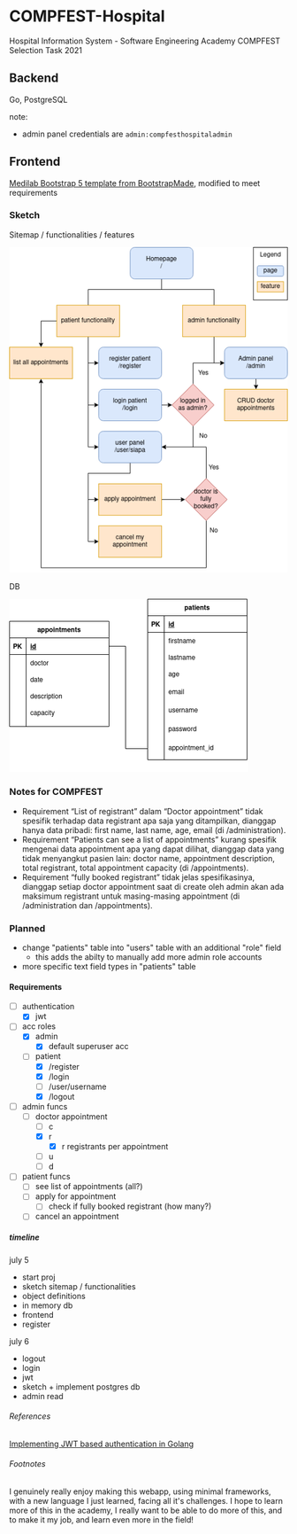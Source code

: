 # COMPFEST-Hospital
Hospital Information System - Software Engineering Academy COMPFEST Selection Task 2021

## Backend

Go, PostgreSQL

note:
- admin panel credentials are `admin:compfesthospitaladmin`

## Frontend

[Medilab Bootstrap 5 template from BootstrapMade](https://bootstrapmade.com/medilab-free-medical-bootstrap-theme/download/), modified to meet requirements

### Sketch

Sitemap / functionalities / features

![](sketch/sketch.png)

DB

![](sketch/db.png)

### Notes for COMPFEST

- Requirement “List of registrant” dalam “Doctor appointment” tidak spesifik terhadap data registrant apa saja yang ditampilkan, dianggap hanya data pribadi: first name, last name, age, email (di /administration).
- Requirement “Patients can see a list of appointments” kurang spesifik mengenai data appointment apa yang dapat dilihat, dianggap data yang tidak menyangkut pasien lain: doctor name, appointment description, total registrant, total appointment capacity (di /appointments).
- Requirement “fully booked registrant” tidak jelas spesifikasinya, dianggap setiap doctor appointment saat di create oleh admin akan ada maksimum registrant untuk masing-masing appointment (di /administration dan /appointments).

### Planned

- change "patients" table into "users" table with an additional "role" field
  - this adds the abilty to manually add more admin role accounts
- more specific text field types in "patients" table

#### Requirements

- [ ] authentication
  - [x] jwt

- [ ] acc roles
  - [x] admin
    - [x] default superuser acc
  - [ ] patient
    - [x] /register
    - [x] /login
    - [ ] /user/username
    - [x] /logout

- [ ] admin funcs
  - [ ] doctor appointment
    - [ ] c
    - [x] r
      - [x] r registrants per appointment
    - [ ] u
    - [ ] d

- [ ] patient funcs
  - [ ] see list of appointments (all?)
  - [ ] apply for appointment
    - [ ] check if fully booked registrant (how many?)
  - [ ] cancel an appointment

##### timeline

july 5
- start proj
- sketch sitemap / functionalities
- object definitions
- in memory db
- frontend
- register

july 6
- logout
- login
- jwt
- sketch + implement postgres db
- admin read

###### References

[Implementing JWT based authentication in Golang](https://www.sohamkamani.com/golang/jwt-authentication/)

###### Footnotes

I genuinely really enjoy making this webapp, using minimal frameworks, with a new language I just learned, facing all it's challenges.
I hope to learn more of this in the academy, I really want to be able to do more of this, and to make it my job, and learn even more in the field!
